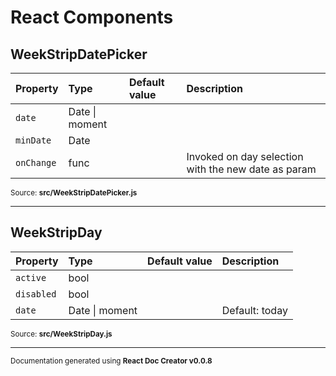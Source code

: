 # React Components

## WeekStripDatePicker

Property | Type | Default value | Description
:--- | :--- | :--- | :---
`date`|Date \| moment||
`minDate`|Date||
`onChange`|func||Invoked on day selection with the new date as param

<sub>Source: **src/WeekStripDatePicker.js**</sub>

-----

## WeekStripDay

Property | Type | Default value | Description
:--- | :--- | :--- | :---
`active`|bool||
`disabled`|bool||
`date`|Date \| moment||Default: today

<sub>Source: **src/WeekStripDay.js**</sub>

-----

<sub>Documentation generated using **React Doc Creator v0.0.8**</sub>
